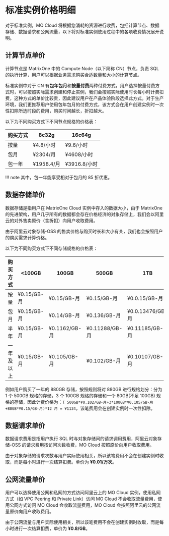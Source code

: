 # 标准实例价格明细

对于标准实例，MO Cloud 将根据您消耗的资源进行收费，包括计算节点、数据存储、数据请求和公网流量，以下将对标准实例使用过程中的各项收费情况展开说明。

## 计算节点单价

计算节点是 MatrixOne 中的 Compute Node（以下简称 CN）节点，负责 SQL 的执行计算，用户可以根据业务需求购买合适数量和大小的计算节点。

标准实例中对于 CN 有**包年包月**和**按量付费**两种付费方式，用户选择按量付费方式时，可以按照实际需求创建和停止实例，我们会按照实际使用时长每小时计费扣费，这种方式的单价比较贵，因此建议用户在产品体验阶段选择此方式。对于生产环境，我们更推荐用户使用包年包月的付费方式，该方式会在用户创建实例时一次性扣除所选时段的费用，购买时间越长，折扣越大。

以下为不同购买方式下不同节点规格的价格表：

| 购买方式   | 8c32g        | 16c64g    |
| -------- |  ----------- | --------- |
| 按量      |  ¥4.8/小时   | ¥9.6/小时  |
| 包月      |  ¥2304/月    | ¥4608/小时  |
| 包一年    |  ¥1958.4/月  | ¥3916.8/小时  |

!!! note
    其中，包一年能享受相对于包月的 85 折优惠。

## 数据存储单价

数据存储是指用户在 MatrixOne Cloud 实例中存入的数据大小，由于 MatrixOne 的先进架构，用户几乎所有的数据都会存在价格经济的对象存储上，我们会以阿里云的对外售卖原价（含折扣）向用户收取费用。

由于阿里云对象存储-OSS 的售卖价格与购买时长和大小有关，我们也会按照用户的购买需求计算价格。

以下为不同购买方式下不同存储规格的价格表：

| 购买方式   | <100GB       | 100GB            | 500GB            |       1TB        |
| -------- | ------------ | ----------------- | ---------------  | ---------------- |
| 按量      | ¥0.15/GB-月  | ¥0.15/GB-月       | ¥0.15/GB-月      | ¥0.0.15/GB-月    |
| 包月      | ¥0.15/GB-月  | ¥0.14/GB-月       | ¥0.136/GB-月     | ¥0.0.13476/GB-月 |
| 半年      | ¥0.15/GB-月  | ¥0.1162/GB-月     | ¥0.11288/GB-月   | ¥0.11185/GB-月   |
| 一年及以上 | ¥0.15/GB-月  | ¥0.105/GB-月      | ¥0.102/GB-月     | ¥0.10107/GB-月   |

例如用户购买了一年的 880GB 存储，按照规则将对 880GB 进行规格划分：分为 1 个 500GB 规格的存储，3 个 100GB 规格的存储和一个 80GB(不足 100GB) 规格的存储，因此计费价格为：`( 500GB*¥0.102/GB-月+3*100GB*¥0.105/GB-月+80GB*¥0.15/GB-月)*12 月 = ¥1134`，该笔费用会在创建实例时一次性扣除。

## 数据请求单价

数据请求费用是指用户执行 SQL 时与对象存储间的请求调用费用，阿里云对象存储-OSS 的请求费用按访问次数收费，MO Cloud 按照原价向用户收取费用。

由于对象存储的请求次数与用户实际使用相关，所以该笔费用不会在创建实例时收取，而是每小时进行一次结算扣费。单价为 **¥0.01/万次**。

## 公网流量单价

用户可以选择使用公网和私网的方式访问阿里云上的 MO Cloud 实例，使用私网方式（如 VPC Peering 和 Private Link）访问 MO Cloud 不会收取流量费用，使用公网方式访问 MO Cloud 会收取流量费用，MO Cloud 会按照阿里云的公网流量原价向用户收取费用。

由于公网流量与用户实际使用相关，所以该笔费用不会在创建实例时收取，而是每小时进行一次结算扣费，单价为 **¥0.8/GB**。